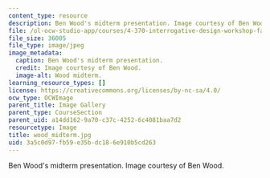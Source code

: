 ```yaml
---
content_type: resource
description: Ben Wood's midterm presentation. Image courtesy of Ben Wood.
file: /ol-ocw-studio-app/courses/4-370-interrogative-design-workshop-fall-2005/3a5c0d97fb59e35bdc186e910b5cd263_wood_midterm.jpg
file_size: 36005
file_type: image/jpeg
image_metadata:
  caption: Ben Wood's midterm presentation.
  credit: Image courtesy of Ben Wood.
  image-alt: Wood midterm.
learning_resource_types: []
license: https://creativecommons.org/licenses/by-nc-sa/4.0/
ocw_type: OCWImage
parent_title: Image Gallery
parent_type: CourseSection
parent_uid: a14dd162-9a70-c37c-4252-6c4081baa7d2
resourcetype: Image
title: wood_midterm.jpg
uid: 3a5c0d97-fb59-e35b-dc18-6e910b5cd263
---
```

Ben Wood's midterm presentation. Image courtesy of Ben Wood.